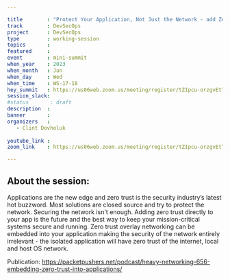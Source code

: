```yaml
---

title        : "Protect Your Application, Not Just the Network - add Zero Trust Superpowers to Your Critical Applications and Systems"
track        : DevSecOps
project      : DevSecOps
type         : working-session
topics       :
featured     :
event        : mini-summit
when_year    : 2023
when_month   : Jun
when_day     : Wed
when_time    : WS-17-18
hey_summit   : https://us06web.zoom.us/meeting/register/tZIpcu-orzgvEtTKubADkam5AOBgBb-qrjF9
session_slack:
#status       : draft
description  :
banner       : 
organizers   :
   - Clint Dovholuk
 
youtube_link : 
zoom_link    : https://us06web.zoom.us/meeting/register/tZIpcu-orzgvEtTKubADkam5AOBgBb-qrjF9

---
```



## About the session:
Applications are the new edge and zero trust is the security industry’s latest hot buzzword. Most solutions are closed source and try to protect the network. Securing the network isn't enough. Adding zero trust directly to your app is the future and the best way to keep your mission-critical systems secure and running. Zero trust overlay networking can be embedded into your application making the security of the network entirely irrelevant - the isolated application will have zero trust of the internet, local and host OS network.

Publication:
https://packetpushers.net/podcast/heavy-networking-656-embedding-zero-trust-into-applications/


